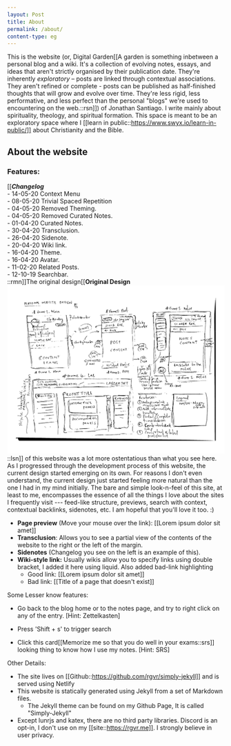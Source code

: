 ```yaml
---
layout: Post
title: About
permalink: /about/
content-type: eg
---
```


This is the website (or, Digital Garden[[A garden is something inbetween a personal blog and a wiki. It's a collection of evolving notes, essays, and ideas that aren't strictly organised by their publication date. They're inherently *exploratory* – posts are linked through contextual associations. They aren't refined or complete - posts can be published as half-finished thoughts that will grow and evolve over time. They're less rigid, less performative, and less perfect than the personal "blogs" we're used to encountering on the web.::rsn]]) of Jonathan Santiago. I write mainly about spirituality, theology, and spiritual formation. This space is meant to be an exploratory space where I [[learn in public::https://www.swyx.io/learn-in-public/]] about Christianity and the Bible. 

## About the website

### Features:

[[***Changelog***<br/>
\- 14-05-20 Context Menu <br/>
\- 08-05-20 Trivial Spaced Repetition <br/>
\- 04-05-20 Removed Theming. <br/>
\- 04-05-20 Removed Curated Notes. <br/>
\- 01-04-20 Curated Notes. <br/>
\- 30-04-20 Transclusion. <br/>
\- 26-04-20 Sidenote. <br/>
\- 20-04-20 Wiki link. <br/>
\- 16-04-20 Theme. <br/>
\- 16-04-20 Avatar. <br/>
\- 11-02-20 Related Posts. <br/>
\- 12-10-19 Searchbar. <br/>
::rmn]]The original design[[**Original Design**<br><img src="/assets/img/firstdesign.jpg">::lsn]] of this website was a lot more ostentatious than what you see here. As I progressed through the development process of this website, the current design started emerging on its own. For reasons I don't even understand, the current design just started feeling more natural than the one I had in my mind initially. The bare and simple look-n-feel of this site, at least to me, encompasses the essence of all the things I love about the sites I frequently visit --- feed-like structure, previews, search with context, contextual backlinks, sidenotes, etc. I am hopeful that you'll love it too. :)

- **Page preview** (Move your mouse over the link): [[Lorem ipsum dolor sit amet]]
- **Transclusion**: Allows you to see a partial view of the contents of the website to the right or the left of the margin.
- **Sidenotes** (Changelog you see on the left is an example of this).
- **Wiki-style link:** Usually wikis allow you to specify links using double bracket, I added it here using liquid. Also added bad-link highlighting
   - Good link: [[Lorem ipsum dolor sit amet]]
   - Bad link: [[Title of a page that doesn't exist]]


Some Lesser know features:

- Go back to the blog home or to the notes page, and try to right click on any of the entry. [Hint: Zettelkasten]

- Press 'Shift + s' to trigger search

- Click this card[[Memorize me so that you do well in your exams::srs]] looking thing to know how I use my notes. [Hint: SRS]


Other Details:

- The site lives on [[Github::https://github.com/rgvr/simply-jekyll]] and is served using Netlify
- This website is statically generated using Jekyll from a set of Markdown files.
  - The Jekyll theme can be found on my Github Page, It is called "Simply-Jekyll"
- Except lunrjs and katex, there are no third party libraries. Discord is an opt-in, I don't use on my [[site::https://rgvr.me]]. I strongly believe in user privacy.


